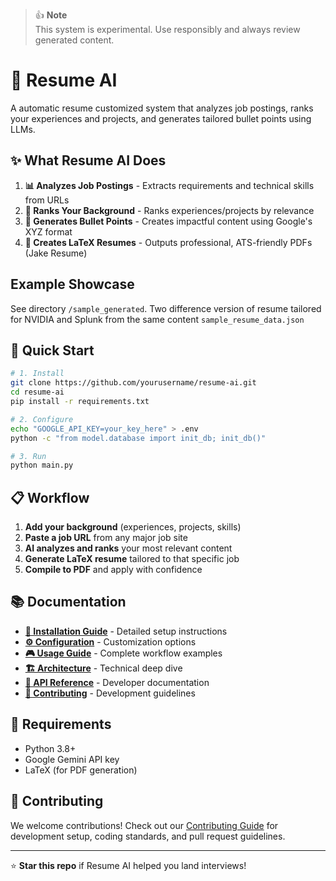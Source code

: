 > 👍 **Note**  
> This system is experimental. Use responsibly and always review generated content.

# 🚀 Resume AI

A automatic resume customized system that analyzes job postings, ranks your experiences and projects, and generates tailored bullet points using LLMs.

## ✨ What Resume AI Does

1. **📊 Analyzes Job Postings** - Extracts requirements and technical skills from URLs
2. **🎯 Ranks Your Background** -  Ranks experiences/projects by relevance  
3. **📝 Generates Bullet Points** - Creates impactful content using Google's XYZ format
4. **📄 Creates LaTeX Resumes** - Outputs professional, ATS-friendly PDFs (Jake Resume)

## Example Showcase

See directory `/sample_generated`. Two difference version of resume tailored for NVIDIA and Splunk from the same content `sample_resume_data.json`

## 🚀 Quick Start

```bash
# 1. Install
git clone https://github.com/yourusername/resume-ai.git
cd resume-ai
pip install -r requirements.txt

# 2. Configure
echo "GOOGLE_API_KEY=your_key_here" > .env
python -c "from model.database import init_db; init_db()"

# 3. Run
python main.py
```

## 📋 Workflow

1. **Add your background** (experiences, projects, skills)
2. **Paste a job URL** from any major job site
3. **AI analyzes and ranks** your most relevant content  
4. **Generate LaTeX resume** tailored to that specific job
5. **Compile to PDF** and apply with confidence

## 📚 Documentation

- **[🚀 Installation Guide](docs/installation.md)** - Detailed setup instructions
- **[⚙️ Configuration](docs/configuration.md)** - Customization options  
- **[🎮 Usage Guide](docs/usage.md)** - Complete workflow examples
- **[🏗️ Architecture](docs/architecture.md)** - Technical deep dive
- **[🔧 API Reference](docs/api-reference.md)** - Developer documentation
- **[🤝 Contributing](docs/contributing.md)** - Development guidelines

## 🔧 Requirements

- Python 3.8+
- Google Gemini API key  
- LaTeX (for PDF generation)

## 🤝 Contributing

We welcome contributions! Check out our [Contributing Guide](docs/contributing.md) for development setup, coding standards, and pull request guidelines.

---

⭐ **Star this repo** if Resume AI helped you land interviews!  